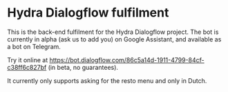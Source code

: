 # Hydra Dialogflow fulfilment

This is the back-end fulfilment for the Hydra Dialogflow project. The
bot is currently in alpha (ask us to add you) on Google Assistant, and
available as a bot on Telegram.

Try it online at https://bot.dialogflow.com/86c5a14d-1911-4799-84cf-c38ff6c827bf (in beta, no guarantees).

It currently only supports asking for the resto menu and only in Dutch.